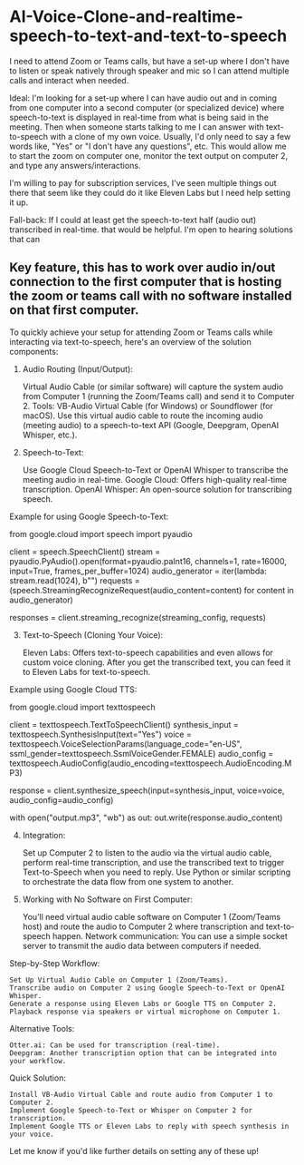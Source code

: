 # AI-Voice-Clone-and-realtime-speech-to-text-and-text-to-speech
I need to attend Zoom or Teams calls, but have a set-up where I don't have to listen or speak natively through speaker and mic so I can attend multiple calls and interact when needed.

Ideal: I'm looking for a set-up where I can have audio out and in coming from one computer into a second computer (or specialized device) where speech-to-text is displayed in real-time from what is being said in the meeting. Then when someone starts talking to me I can answer with text-to-speech with a clone of my own voice. Usually, I'd only need to say a few words like, "Yes" or "I don't have any questions", etc. This would allow me to start the zoom on computer one, monitor the text output on computer 2, and type any answers/interactions.

I'm willing to pay for subscription services, I've seen multiple things out there that seem like they could do it like Eleven Labs but I need help setting it up.

Fall-back: If I could at least get the speech-to-text half (audio out) transcribed in real-time. that would be helpful. I'm open to hearing solutions that can

Key feature, this has to work over audio in/out connection to the first computer that is hosting the zoom or teams call with no software installed on that first computer.
-----------
To quickly achieve your setup for attending Zoom or Teams calls while interacting via text-to-speech, here's an overview of the solution components:
1. Audio Routing (Input/Output):

    Virtual Audio Cable (or similar software) will capture the system audio from Computer 1 (running the Zoom/Teams call) and send it to Computer 2.
        Tools: VB-Audio Virtual Cable (for Windows) or Soundflower (for macOS).
    Use this virtual audio cable to route the incoming audio (meeting audio) to a speech-to-text API (Google, Deepgram, OpenAI Whisper, etc.).

2. Speech-to-Text:

    Use Google Cloud Speech-to-Text or OpenAI Whisper to transcribe the meeting audio in real-time.
        Google Cloud: Offers high-quality real-time transcription.
        OpenAI Whisper: An open-source solution for transcribing speech.

Example for using Google Speech-to-Text:

from google.cloud import speech
import pyaudio

client = speech.SpeechClient()
stream = pyaudio.PyAudio().open(format=pyaudio.paInt16,
                                 channels=1,
                                 rate=16000,
                                 input=True,
                                 frames_per_buffer=1024)
audio_generator = iter(lambda: stream.read(1024), b"")
requests = (speech.StreamingRecognizeRequest(audio_content=content)
            for content in audio_generator)

responses = client.streaming_recognize(streaming_config, requests)

3. Text-to-Speech (Cloning Your Voice):

    Eleven Labs: Offers text-to-speech capabilities and even allows for custom voice cloning. After you get the transcribed text, you can feed it to Eleven Labs for text-to-speech.

Example using Google Cloud TTS:

from google.cloud import texttospeech

client = texttospeech.TextToSpeechClient()
synthesis_input = texttospeech.SynthesisInput(text="Yes")
voice = texttospeech.VoiceSelectionParams(language_code="en-US", ssml_gender=texttospeech.SsmlVoiceGender.FEMALE)
audio_config = texttospeech.AudioConfig(audio_encoding=texttospeech.AudioEncoding.MP3)

response = client.synthesize_speech(input=synthesis_input, voice=voice, audio_config=audio_config)

with open("output.mp3", "wb") as out:
    out.write(response.audio_content)

4. Integration:

    Set up Computer 2 to listen to the audio via the virtual audio cable, perform real-time transcription, and use the transcribed text to trigger Text-to-Speech when you need to reply.
    Use Python or similar scripting to orchestrate the data flow from one system to another.

5. Working with No Software on First Computer:

    You’ll need virtual audio cable software on Computer 1 (Zoom/Teams host) and route the audio to Computer 2 where transcription and text-to-speech happen.
    Network communication: You can use a simple socket server to transmit the audio data between computers if needed.

Step-by-Step Workflow:

    Set Up Virtual Audio Cable on Computer 1 (Zoom/Teams).
    Transcribe audio on Computer 2 using Google Speech-to-Text or OpenAI Whisper.
    Generate a response using Eleven Labs or Google TTS on Computer 2.
    Playback response via speakers or virtual microphone on Computer 1.

Alternative Tools:

    Otter.ai: Can be used for transcription (real-time).
    Deepgram: Another transcription option that can be integrated into your workflow.

Quick Solution:

    Install VB-Audio Virtual Cable and route audio from Computer 1 to Computer 2.
    Implement Google Speech-to-Text or Whisper on Computer 2 for transcription.
    Implement Google TTS or Eleven Labs to reply with speech synthesis in your voice.

Let me know if you'd like further details on setting any of these up!
